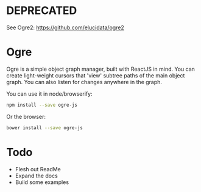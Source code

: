# DEPRECATED

See Ogre2: https://github.com/elucidata/ogre2

# Ogre

Ogre is a simple object graph manager, built with ReactJS in mind. You can create light-weight cursors that 'view' subtree paths of the main object graph. You can also listen for changes anywhere in the graph.

You can use it in node/browserify:

```bash
npm install --save ogre-js
```

Or the browser:

```bash
bower install --save ogre-js
```


# Todo

- Flesh out ReadMe
- Expand the docs
- Build some examples

